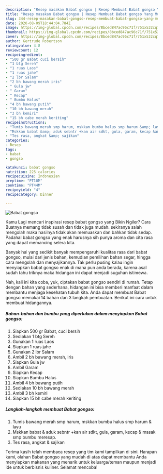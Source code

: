 ```yaml
---
description: "Resep masakan Babat gongso | Resep Membuat Babat gongso Yang Mudah Dan Praktis"
title: "Resep masakan Babat gongso | Resep Membuat Babat gongso Yang Mudah Dan Praktis"
slug: 344-resep-masakan-babat-gongso-resep-membuat-babat-gongso-yang-mudah-dan-praktis
date: 2020-08-09T18:44:04.784Z
image: https://img-global.cpcdn.com/recipes/8bced847ac96c71f/751x532cq70/babat-gongso-foto-resep-utama.jpg
thumbnail: https://img-global.cpcdn.com/recipes/8bced847ac96c71f/751x532cq70/babat-gongso-foto-resep-utama.jpg
cover: https://img-global.cpcdn.com/recipes/8bced847ac96c71f/751x532cq70/babat-gongso-foto-resep-utama.jpg
author: Gertrude Robertson
ratingvalue: 4.8
reviewcount: 12
recipeingredient:
- "500 gr Babat cuci bersih"
- "1 btg Sereh"
- "1 ruas Laos"
- "1 ruas jahe"
- "2 lbr Salam"
- "2 bh bawang merah iris"
- " Gula jw"
- " Garam"
- " Kecap"
- " Bumbu Halus"
- "4 bh bawang putih"
- "10 bh bawang merah"
- "3 bh kemiri"
- "15 bh cabe merah keriting"
recipeinstructions:
- "Tumis bawang merah smp harum, mskkan bumbu halus smp harum &amp; layu"
- "Mskkan babat &amp; aduk sebntr +kan air sdkt, gula, garam, kecap &amp; masak smp bumbu meresap."
- "Tes rasa, angkat &amp; sajikan"
categories:
- Resep
tags:
- babat
- gongso

katakunci: babat gongso 
nutrition: 225 calories
recipecuisine: Indonesian
preptime: "PT10M"
cooktime: "PT44M"
recipeyield: "4"
recipecategory: Dinner

---
```



![Babat gongso](https://img-global.cpcdn.com/recipes/8bced847ac96c71f/751x532cq70/babat-gongso-foto-resep-utama.jpg)

Kamu Lagi mencari inspirasi resep babat gongso yang Bikin Ngiler? Cara Buatnya memang tidak susah dan tidak juga mudah. sekiranya salah mengolah maka hasilnya tidak akan memuaskan dan bahkan tidak sedap. Padahal babat gongso yang enak harusnya sih punya aroma dan cita rasa yang dapat memancing selera kita.

Banyak hal yang sedikit banyak mempengaruhi kualitas rasa dari babat gongso, mulai dari jenis bahan, kemudian pemilihan bahan segar, hingga cara mengolah dan menyajikannya. Tak perlu pusing kalau ingin menyiapkan babat gongso enak di mana pun anda berada, karena asal sudah tahu triknya maka hidangan ini dapat menjadi suguhan istimewa.




Nah, kali ini kita coba, yuk, ciptakan babat gongso sendiri di rumah. Tetap dengan bahan yang sederhana, hidangan ini bisa memberi manfaat dalam membantu menjaga kesehatan tubuh kita. Anda dapat membuat Babat gongso memakai 14 bahan dan 3 langkah pembuatan. Berikut ini cara untuk membuat hidangannya.

<!--inarticleads1-->

##### Bahan-bahan dan bumbu yang diperlukan dalam menyiapkan Babat gongso:

1. Siapkan 500 gr Babat, cuci bersih
1. Sediakan 1 btg Sereh
1. Gunakan 1 ruas Laos
1. Siapkan 1 ruas jahe
1. Gunakan 2 lbr Salam
1. Ambil 2 bh bawang merah, iris
1. Siapkan  Gula jw
1. Ambil  Garam
1. Siapkan  Kecap
1. Siapkan  Bumbu Halus
1. Ambil 4 bh bawang putih
1. Sediakan 10 bh bawang merah
1. Ambil 3 bh kemiri
1. Siapkan 15 bh cabe merah keriting




<!--inarticleads2-->

##### Langkah-langkah membuat Babat gongso:

1. Tumis bawang merah smp harum, mskkan bumbu halus smp harum &amp; layu
1. Mskkan babat &amp; aduk sebntr +kan air sdkt, gula, garam, kecap &amp; masak smp bumbu meresap.
1. Tes rasa, angkat &amp; sajikan




Terima kasih telah membaca resep yang tim kami tampilkan di sini. Harapan kami, olahan Babat gongso yang mudah di atas dapat membantu Anda menyiapkan makanan yang menarik untuk keluarga/teman maupun menjadi ide untuk berbisnis kuliner. Selamat mencoba!
